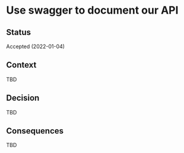 Use swagger to document our API
===============================

Status
------

Accepted (2022-01-04)

Context
-------

TBD

Decision
--------

TBD

Consequences
------------

TBD
